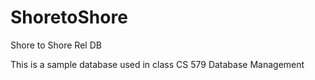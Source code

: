 # ShoretoShore
Shore to Shore Rel DB

This is a sample database used in class CS 579 Database Management
